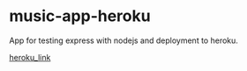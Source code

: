 # music-app-heroku

App for testing express with nodejs and deployment to heroku.

[heroku_link](https://andreykiv-music-app.herokuapp.com/)
